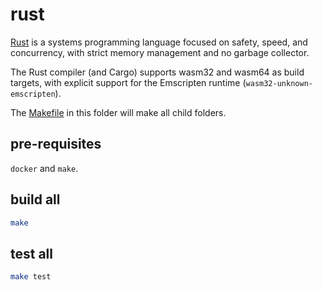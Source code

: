 # rust

[Rust](https://www.rust-lang.org/) is a systems programming language focused on safety, speed, and concurrency, with strict memory management and no garbage collector.

The Rust compiler (and Cargo) supports wasm32 and wasm64 as build targets, with explicit support for the Emscripten runtime (`wasm32-unknown-emscripten`).

The [Makefile](./Makefile) in this folder will make all child folders.

## pre-requisites

`docker` and `make`.

## build all

```sh
make
```

## test all

```sh
make test
```
